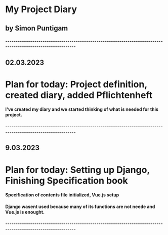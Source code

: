 # My Project Diary
## by Simon Puntigam

#### --------------------------------------------------------------------------------------------------------------

## 02.03.2023
# Plan for today:   Project definition, created diary, added Pflichtenheft

#### I've created my diary and we started thinking of what is needed for this project.

#### --------------------------------------------------------------------------------------------------------------

## 9.03.2023
# Plan for today:   Setting up Django, Finishing Specification book

#### Specification of contents file initialized, Vue.js setup
#### Django wasent used because many of its functions are not neede and Vue.js is enought.

#### --------------------------------------------------------------------------------------------------------------